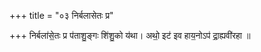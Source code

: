 +++
title = "०३ निर्बलासेतः प्र"

+++
निर्बला॑से॒तः प्र प॑ताशु॒ङ्गः शि॑शु॒को य॑था। अथो॒ इट॑ इव हाय॒नोऽप॑ द्रा॒ह्यवी॑रहा ॥